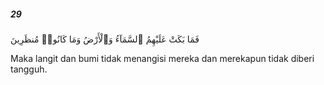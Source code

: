 ##### 29

<span class="ayah">فَمَا بَكَتْ عَلَيْهِمُ ٱلسَّمَآءُ وَٱلْأَرْضُ وَمَا كَانُوا۟ مُنظَرِينَ</span>

<span class="ayah_translation">Maka langit dan bumi tidak menangisi mereka dan merekapun tidak diberi tangguh.</span>
